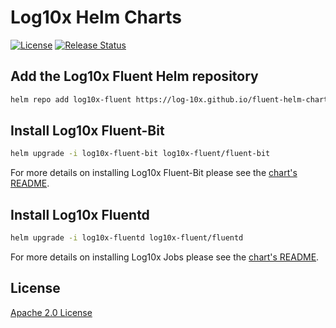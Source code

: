 # Log10x Helm Charts

[![License](https://img.shields.io/badge/License-Apache%202.0-blue.svg)](https://opensource.org/licenses/Apache-2.0)
[![Release Status](https://github.com/log-10x/fluent-helm-charts/actions/workflows/release.yaml/badge.svg?branch=main)](https://github.com/log-10x/fluent-helm-charts/actions)

## Add the Log10x Fluent Helm repository

```sh
helm repo add log10x-fluent https://log-10x.github.io/fluent-helm-charts
```

## Install Log10x Fluent-Bit

```sh
helm upgrade -i log10x-fluent-bit log10x-fluent/fluent-bit
```

For more details on installing Log10x Fluent-Bit please see the [chart's README](https://github.com/log-10x/fluent-helm-charts/tree/main/charts/fluent-bit).

## Install Log10x Fluentd

```sh
helm upgrade -i log10x-fluentd log10x-fluent/fluentd
```

For more details on installing Log10x Jobs please see the [chart's README](https://github.com/log-10x/fluent-helm-charts/tree/main/charts/fluentd).

## License

[Apache 2.0 License](https://www.apache.org/licenses/LICENSE-2.0)
